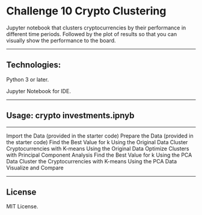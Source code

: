 # Challenge 10 Crypto Clustering

Jupyter notebook that clusters cryptocurrencies by their performance in different time periods. Followed by the plot of results so that you can visually show the performance to the board.

---

## Technologies: 

Python 3 or later.

Jupyter Notebook for IDE.


---

## Usage: crypto investments.ipnyb
---
Import the Data (provided in the starter code)
Prepare the Data (provided in the starter code)
Find the Best Value for k Using the Original Data
Cluster Cryptocurrencies with K-means Using the Original Data
Optimize Clusters with Principal Component Analysis
Find the Best Value for k Using the PCA Data
Cluster the Cryptocurrencies with K-means Using the PCA Data
Visualize and Compare


---

## License

MIT License.
